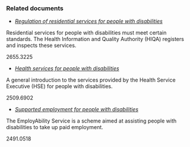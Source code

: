 ###  Related documents

  * [ _Regulation of residential services for people with disabilities_ ](/en/health/health-services/health-services-for-people-with-disabilities/regulation-residential-care-people-with-disabilities/)

Residential services for people with disabilities must meet certain standards.
The Health Information and Quality Authority (HIQA) registers and inspects
these services.

2655.3225

  * [ _Health services for people with disabilities_ ](/en/health/health-services/health-services-for-people-with-disabilities/health-services-for-people-with-intellectual-physical-or-sensory-disabilities/)

A general introduction to the services provided by the Health Service
Executive (HSE) for people with disabilities.

2509.6902

  * [ _Supported employment for people with disabilities_ ](/en/employment/employment-and-disability/supported-employment-for-people-with-disabilities/)

The EmployAbility Service is a scheme aimed at assisting people with
disabilities to take up paid employment.

2491.0518
